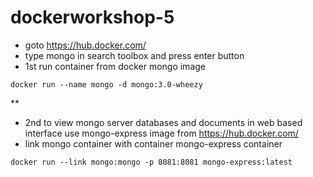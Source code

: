 # dockerworkshop-5
* goto https://hub.docker.com/
* type mongo in search toolbox and press enter button
* 1st run container from docker mongo image
```console
docker run --name mongo -d mongo:3.0-wheezy
```
** 
* 2nd to view mongo server databases and documents in web based interface use mongo-express image from 
https://hub.docker.com/
* link mongo container with container mongo-express container 
```console
docker run --link mongo:mongo -p 8081:8081 mongo-express:latest
```

